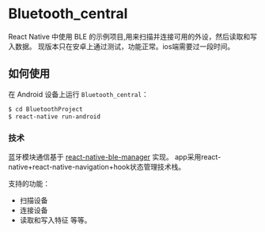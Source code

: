# Bluetooth_central
React Native 中使用 BLE 的示例项目,用来扫描并连接可用的外设，然后读取和写入数据。
现版本只在安卓上通过测试，功能正常。ios端需要过一段时间。

## 如何使用

在 Android 设备上运行 `Bluetooth_central`：

```bash
$ cd BluetoothProject
$ react-native run-android
```

### 技术

蓝牙模块通信基于 [react-native-ble-manager](https://github.com/innoveit/react-native-ble-manager) 实现。
app采用react-native+react-native-navigation+hook状态管理技术栈。

支持的功能：
- 扫描设备
- 连接设备
- 读取和写入特征
  等等。
